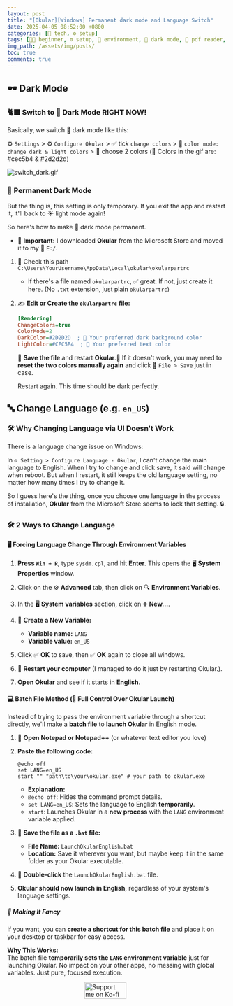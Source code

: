 ```yaml
---
layout: post
title: "[Okular][Windows] Permanent dark mode and Language Switch"
date: 2025-04-05 08:52:00 +0800
categories: [🤖 tech, ⚙️ setup]
tags: [👶🏻 beginner, ⚙️ setup, 🌌 environment, 🌚 dark mode, 📖 pdf reader, 📚 Okular, 🖥️ bash]
img_path: /assets/img/posts/ 
toc: true 
comments: true 
---
```


## 🕶️ Dark Mode

### 🐈‍⬛ Switch to 🌚 Dark Mode RIGHT NOW!

Basically, we switch 🌚 dark mode like this:

⚙️ `Settings` > ⚙️ `Configure Okular` > ✅ tick `change colors` > 🌙 `color mode: change dark & light colors` > 🎨 choose 2 colors (🌈 Colors in the gif are:   #cec5b4 & #2d2d2d)

![switch_dark.gif](/assets/img/posts/switch_dark.gif)

### 🦉 Permanent Dark Mode

But the thing is, this setting is only temporary. If you exit the app and restart it, it'll back to ☀️ light mode again!

So here's how to make 🌚 dark mode permanent.

* 🔔 **Important:** I downloaded **Okular** from the Microsoft Store and moved it to my 💾 `E:/`.

1. 📁 Check this path `C:\Users\YourUsername\AppData\Local\okular\okularpartrc
`
    * If there's a file named `okularpartrc`, ✅ great. If not, just create it here. (No `.txt` extension, just plain `okularpartrc`)

2. ✍️ **Edit or Create the `okularpartrc` file:**

    ```ini
    [Rendering]
    ChangeColors=true
    ColorMode=2
    DarkColor=#2D2D2D  ; 🌚 Your preferred dark background color
    LightColor=#CEC5B4  ; 🌙 Your preferred text color
    ```

    💾 **Save the file** and restart **Okular**.🔄 If it doesn't work, you may need to **reset the two colors manually again** and click 💾 `File > Save` just in case.

    Restart again. This time should be dark perfectly.

## 🔤 Change Language (e.g. `en_US`)

### 🛠️ Why Changing Language via UI Doesn't Work

There is a language change issue on Windows:

In `⚙️ Setting > Configure Language - Okular`, I can't change the main language to English. When I try to change and click save, it said will change when reboot. But when I restart, it still keeps the old language setting, no matter how many times I try to change it.

So I guess here's the thing, once you choose one language in the process of installation, **Okular** from the Microsoft Store seems to lock that setting. 🔒.

### 🛠️ 2 Ways to Change Language

#### 🖥️ **Forcing Language Change Through Environment Variables**

1. **Press `Win + R`**, type `sysdm.cpl`, and hit **Enter**. This opens the 🖥️ **System Properties** window.

2. Click on the ⚙️ **Advanced** tab, then click on 🔍 **Environment Variables**.

3. In the 🖥️ **System variables** section, click on ➕ **New...**.

4. 📝 **Create a New Variable:**
   - **Variable name:** `LANG`
   - **Variable value:** `en_US`

5. Click ✅ **OK** to save, then ✅ **OK** again to close all windows.

6. 🔄 **Restart your computer** (I managed to do it just by restarting Okular.).

7. **Open Okular** and see if it starts in **English**.

#### 💻 **Batch File Method (💪 Full Control Over Okular Launch)**

Instead of trying to pass the environment variable through a shortcut directly, we'll make a **batch file** to **launch Okular** in English mode.

1. 📑 **Open Notepad or Notepad++** (or whatever text editor you love)

2. **Paste the following code:**

    ```batch
    @echo off
    set LANG=en_US
    start "" "path\to\your\okular.exe" # your path to okular.exe
    ```

    - **Explanation:**
    - `@echo off`: Hides the command prompt details.
    - `set LANG=en_US`: Sets the language to English **temporarily**.
    - `start`: Launches Okular in a **new process** with the `LANG` environment variable applied.

3. 💾 **Save the file as a `.bat` file:**  
    - **File Name:** `LaunchOkularEnglish.bat`  
    - **Location:** Save it wherever you want, but maybe keep it in the same folder as your Okular executable.

4. 📂 **Double-click** the `LaunchOkularEnglish.bat` file.  

5. **Okular should now launch in English**, regardless of your system's language settings.


##### 🌟 **Making It Fancy**

If you want, you can **create a shortcut for this batch file** and place it on your desktop or taskbar for easy access.

**Why This Works:**  
The batch file **temporarily sets the `LANG` environment variable** just for launching Okular. No impact on your other apps, no messing with global variables. Just pure, focused execution.

<div style="display: flex; justify-content: center; align-items: center; margin: 1em 0;">
  <div style="position: relative; display: inline-block; width: 150px; height: auto;">
    <img src="https://cdn.buymeacoffee.com/buttons/v2/default-yellow.png"
         alt="Support me on Ko-fi"
         width="150"
         loading="lazy"
         style="display: block; width: 80%; height: auto;">
    <div onclick="window.open('https://ko-fi.com/kikisec', '_blank')"
         style="position: absolute; top: 0; left: 0; width: 100%; height: 100%; background: transparent; cursor: pointer;">
    </div>
  </div>
</div>

